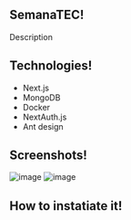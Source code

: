 ## SemanaTEC!
Description

## Technologies!
- Next.js
- MongoDB
- Docker
- NextAuth.js
- Ant design

## Screenshots!
![image](https://user-images.githubusercontent.com/78885738/227529787-285326e6-245b-487f-bd59-4a26190adead.png)
![image](https://user-images.githubusercontent.com/78885738/227529718-f94459de-1c1a-411c-8def-7c5268be2c90.png)

## How to instatiate it!
